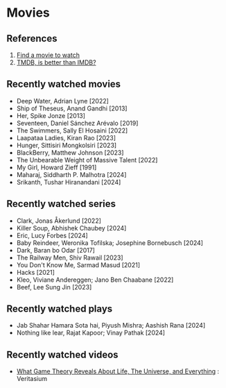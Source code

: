 # Movies

## References

1. [Find a movie to watch](https://agoodmovietowatch.com/)
2. [TMDB, is better than IMDB?](https://www.themoviedb.org/)

## Recently watched movies

- Deep Water, Adrian Lyne [2022]
- Ship of Theseus, Anand Gandhi [2013]
- Her, Spike Jonze [2013]
- Seventeen, Daniel Sánchez Arévalo [2019]
- The Swimmers, Sally El Hosaini [2022]
- Laapataa Ladies, Kiran Rao [2023]
- Hunger, Sittisiri Mongkolsiri [2023]
- BlackBerry, Matthew Johnson [2023]
- The Unbearable Weight of Massive Talent [2022]
- My Girl, Howard Zieff [1991]
- Maharaj, Siddharth P. Malhotra [2024]
- Srikanth, Tushar Hiranandani [2024]

## Recently watched series

- Clark, Jonas Åkerlund [2022]
- Killer Soup, Abhishek Chaubey [2024]
- Eric, Lucy Forbes [2024]
- Baby Reindeer, Weronika Tofilska; Josephine Bornebusch [2024]
- Dark, Baran bo Odar [2017]
- The Railway Men, Shiv Rawail [2023]
- You Don't Know Me, Sarmad Masud [2021]
- Hacks [2021]
- Kleo, Viviane Andereggen; Jano Ben Chaabane [2022]
- Beef, Lee Sung Jin [2023]

## Recently watched plays

- Jab Shahar Hamara Sota hai, Piyush Mishra; Aashish Rana [2024]
- Nothing like lear, Rajat Kapoor; Vinay Pathak [2024]

## Recently watched videos

- [What Game Theory Reveals About Life, The Universe, and Everything](https://www.youtube.com/watch?v=mScpHTIi-kM&ab_channel=Veritasium) : Veritasium
